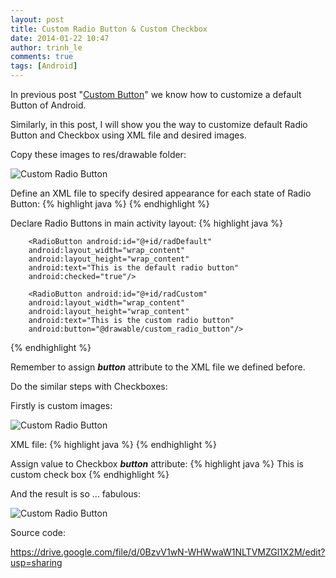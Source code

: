 ```yaml
---
layout: post
title: Custom Radio Button & Custom Checkbox
date: 2014-01-22 10:47
author: trinh_le
comments: true
tags: [Android]
---
```


In previous post "<a href="http://icetea09.com/blog/2014/01/22/android-custom-button/">Custom Button</a>" we know how to customize a default Button of Android.

Similarly, in this post, I will show you the way to customize default Radio Button and Checkbox using XML file and desired images.

Copy these images to res/drawable folder:

<img src="https://lh4.googleusercontent.com/-EhYTLGJZF4Q/UqbuDqvO49I/AAAAAAAAFYk/6SjvpPPxtI4/s50-no/checkedradiobutton.png" alt="Custom Radio Button" /><img src="https://lh6.googleusercontent.com/-K2iahzp0YtI/UqbuEMtKpwI/AAAAAAAAFYw/a9iEn-4VWIk/s50-no/unchekedradiobutton.png" alt="" />

Define an XML file to specify desired appearance for each state of Radio Button:
{% highlight java %}<?xml version="1.0" encoding="utf-8"?>
<selector xmlns:android="http://schemas.android.com/apk/res/android" >
    <item android:state_checked="true" android:drawable="@drawable/checkedradiobutton"></item>
    <item android:state_checked="false" android:drawable="@drawable/unchekedradiobutton"></item>
</selector>
{% endhighlight %}
&nbsp;

<!--more-->

Declare Radio Buttons in main activity layout:
{% highlight java %}
<RadioGroup
        android:id="@+id/radGroup"
        android:layout_width="wrap_content"
        android:layout_height="wrap_content"
        android:layout_below="@+id/btnCustom" >

        <RadioButton android:id="@+id/radDefault"
        android:layout_width="wrap_content"
        android:layout_height="wrap_content"
        android:text="This is the default radio button"
        android:checked="true"/>

        <RadioButton android:id="@+id/radCustom"
        android:layout_width="wrap_content"
        android:layout_height="wrap_content"
        android:text="This is the custom radio button"
        android:button="@drawable/custom_radio_button"/>
</RadioGroup>
{% endhighlight %}
&nbsp;

Remember to assign <em><strong>button</strong></em> attribute to the XML file we defined before.

Do the similar steps with Checkboxes:

Firstly is custom images:

<img src="https://lh6.googleusercontent.com/-4eD5HKNoTNU/UqbuDqXfdTI/AAAAAAAAFYg/0lL1z-EJo40/w45-h57-no/checked.png" alt="Custom Radio Button" /><img src="https://lh5.googleusercontent.com/-8CVXliTIlgc/UqbuDpWo3RI/AAAAAAAAFYs/X5QBAYnWnbE/w45-h57-no/unchecked.png" alt="" />

XML file:
{% highlight java %}<?xml version="1.0" encoding="utf-8"?>
<selector xmlns:android="http://schemas.android.com/apk/res/android" >
    <item android:state_checked="true" android:drawable="@drawable/checked"></item>
    <item android:state_checked="false" android:drawable="@drawable/unchecked"></item>
</selector>
{% endhighlight %}
&nbsp;

Assign value to Checkbox <em><strong>button</strong></em> attribute:
{% highlight java %}
<CheckBox
        android:id="@+id/checkCustom"
        android:layout_width="wrap_content"
        android:layout_height="wrap_content"
        android:layout_below="@+id/checkDefault"
        android:checked="true"
        android:text="This is custom checkbox"
        android:button="@drawable/custom_check_box">
        This is custom check box
</CheckBox>
{% endhighlight %}
&nbsp;

And the result is so ... fabulous:

<img class="aligncenter" src="https://lh4.googleusercontent.com/-3Hb60mJNg1E/UqbwOh4A5lI/AAAAAAAAFZA/XfMZbKCiY6o/w242-h383-no/custom+rad.png" alt="Custom Radio Button" />

Source code:

<a href="https://drive.google.com/file/d/0BzvV1wN-WHWwaW1NLTVMZGl1X2M/edit?usp=sharing">https://drive.google.com/file/d/0BzvV1wN-WHWwaW1NLTVMZGl1X2M/edit?usp=sharing</a>
